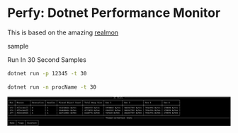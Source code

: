 # Perfy: Dotnet Performance Monitor

This is based on the amazing [realmon](https://github.com/Maoni0/realmon)

sample

Run In 30 Second Samples

```sh
dotnet run -p 12345 -t 30
```

```sh
dotnet run -n procName -t 30
```

![Sample Output](screenshot.png)
